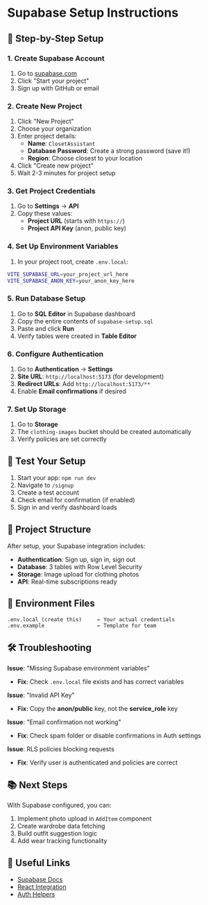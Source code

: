 # Supabase Setup Instructions

## 🚀 Step-by-Step Setup

### 1. Create Supabase Account
1. Go to [supabase.com](https://supabase.com)
2. Click "Start your project"
3. Sign up with GitHub or email

### 2. Create New Project
1. Click "New Project"
2. Choose your organization
3. Enter project details:
   - **Name**: `ClosetAssistant`
   - **Database Password**: Create a strong password (save it!)
   - **Region**: Choose closest to your location
4. Click "Create new project"
5. Wait 2-3 minutes for project setup

### 3. Get Project Credentials
1. Go to **Settings** → **API**
2. Copy these values:
   - **Project URL** (starts with `https://`)
   - **Project API Key** (anon, public key)

### 4. Set Up Environment Variables
1. In your project root, create `.env.local`:
```bash
VITE_SUPABASE_URL=your_project_url_here
VITE_SUPABASE_ANON_KEY=your_anon_key_here
```

### 5. Run Database Setup
1. Go to **SQL Editor** in Supabase dashboard
2. Copy the entire contents of `supabase-setup.sql`
3. Paste and click **Run**
4. Verify tables were created in **Table Editor**

### 6. Configure Authentication
1. Go to **Authentication** → **Settings**
2. **Site URL**: `http://localhost:5173` (for development)
3. **Redirect URLs**: Add `http://localhost:5173/**`
4. Enable **Email confirmations** if desired

### 7. Set Up Storage
1. Go to **Storage**
2. The `clothing-images` bucket should be created automatically
3. Verify policies are set correctly

## 🧪 Test Your Setup

1. Start your app: `npm run dev`
2. Navigate to `/signup`
3. Create a test account
4. Check email for confirmation (if enabled)
5. Sign in and verify dashboard loads

## 📁 Project Structure

After setup, your Supabase integration includes:
- **Authentication**: Sign up, sign in, sign out
- **Database**: 3 tables with Row Level Security
- **Storage**: Image upload for clothing photos
- **API**: Real-time subscriptions ready

## 🔧 Environment Files

```
.env.local (create this)     ← Your actual credentials
.env.example                 ← Template for team
```

## 🛠 Troubleshooting

**Issue**: "Missing Supabase environment variables"
- **Fix**: Check `.env.local` file exists and has correct variables

**Issue**: "Invalid API Key"
- **Fix**: Copy the **anon/public** key, not the **service_role** key

**Issue**: "Email confirmation not working"
- **Fix**: Check spam folder or disable confirmations in Auth settings

**Issue**: RLS policies blocking requests
- **Fix**: Verify user is authenticated and policies are correct

## 📚 Next Steps

With Supabase configured, you can:
1. Implement photo upload in `AddItem` component
2. Create wardrobe data fetching
3. Build outfit suggestion logic
4. Add wear tracking functionality

## 🔗 Useful Links

- [Supabase Docs](https://supabase.com/docs)
- [React Integration](https://supabase.com/docs/guides/getting-started/tutorials/with-react)
- [Auth Helpers](https://supabase.com/docs/guides/auth/auth-helpers/auth-ui)